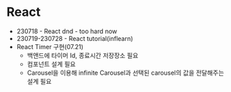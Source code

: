 # React
- 230718 - React dnd - too hard now
- 230719-230728 - React tutorial(inflearn)
- React Timer 구현(07.21)
  - 백앤드에 타이머 Id, 종료시간 저장장소 필요
  - 컴포넌트 설계 필요
  - Carousel을 이용해 infinite Carousel과 선택된 carousel의 값을 전달해주는 설계 필요
